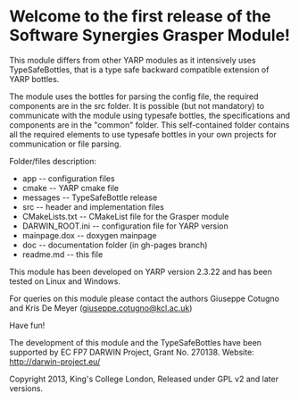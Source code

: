 Welcome to the first release of the Software Synergies Grasper Module!
=====================================================================

This module differs from other YARP modules as it intensively uses TypeSafeBottles, that is a type safe backward compatible extension of YARP bottles.

The module uses the bottles for parsing the config file, the required components are in the src folder.
It is possible (but not mandatory) to communicate with the module using typesafe bottles, the specifications and components are in the "common" folder. This self-contained folder contains all the required elements to use typesafe bottles in your own projects for communication or file parsing.

Folder/files description:
- app -- configuration files
- cmake -- YARP cmake file
- messages -- TypeSafeBottle release
- src -- header and implementation files
- CMakeLists.txt -- CMakeList file for the Grasper module
- DARWIN_ROOT.ini -- configuration file for YARP version
- mainpage.dox -- doxygen mainpage 
- doc -- documentation folder (in gh-pages branch)
- readme.md -- this file

This module has been developed on YARP version 2.3.22 and has been tested on Linux and Windows.

For queries on this module please contact the authors Giuseppe Cotugno and Kris De Meyer (giuseppe.cotugno@kcl.ac.uk)

Have fun!


The development of this module and the TypeSafeBottles have been supported by EC FP7 DARWIN Project, Grant No. 270138. 
Website: http://darwin-project.eu/

Copyright 2013, King's College London, Released under GPL v2 and later versions.
